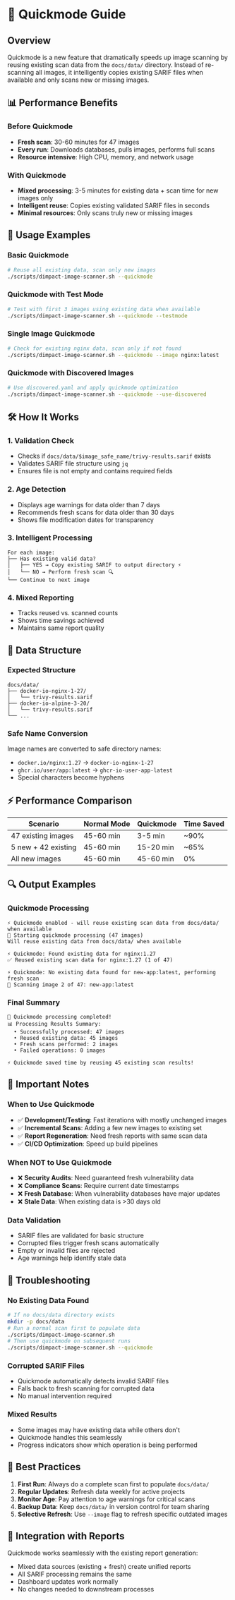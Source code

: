 # 🚀 Quickmode Guide

## Overview
Quickmode is a new feature that dramatically speeds up image scanning by reusing existing scan data from the `docs/data/` directory. Instead of re-scanning all images, it intelligently copies existing SARIF files when available and only scans new or missing images.

## 📊 Performance Benefits

### Before Quickmode
- **Fresh scan**: 30-60 minutes for 47 images
- **Every run**: Downloads databases, pulls images, performs full scans
- **Resource intensive**: High CPU, memory, and network usage

### With Quickmode
- **Mixed processing**: 3-5 minutes for existing data + scan time for new images only
- **Intelligent reuse**: Copies existing validated SARIF files in seconds
- **Minimal resources**: Only scans truly new or missing images

## 🔧 Usage Examples

### Basic Quickmode
```bash
# Reuse all existing data, scan only new images
./scripts/dimpact-image-scanner.sh --quickmode
```

### Quickmode with Test Mode
```bash
# Test with first 3 images using existing data when available
./scripts/dimpact-image-scanner.sh --quickmode --testmode
```

### Single Image Quickmode
```bash
# Check for existing nginx data, scan only if not found
./scripts/dimpact-image-scanner.sh --quickmode --image nginx:latest
```

### Quickmode with Discovered Images
```bash
# Use discovered.yaml and apply quickmode optimization
./scripts/dimpact-image-scanner.sh --quickmode --use-discovered
```

## 🛠️ How It Works

### 1. **Validation Check**
- Checks if `docs/data/$image_safe_name/trivy-results.sarif` exists
- Validates SARIF file structure using `jq`
- Ensures file is not empty and contains required fields

### 2. **Age Detection**
- Displays age warnings for data older than 7 days
- Recommends fresh scans for data older than 30 days
- Shows file modification dates for transparency

### 3. **Intelligent Processing**
```
For each image:
├── Has existing valid data? 
│   ├── YES → Copy existing SARIF to output directory ⚡
│   └── NO → Perform fresh scan 🔍
└── Continue to next image
```

### 4. **Mixed Reporting**
- Tracks reused vs. scanned counts
- Shows time savings achieved
- Maintains same report quality

## 📁 Data Structure

### Expected Structure
```
docs/data/
├── docker-io-nginx-1-27/
│   └── trivy-results.sarif
├── docker-io-alpine-3-20/
│   └── trivy-results.sarif
└── ...
```

### Safe Name Conversion
Image names are converted to safe directory names:
- `docker.io/nginx:1.27` → `docker-io-nginx-1-27`
- `ghcr.io/user/app:latest` → `ghcr-io-user-app-latest`
- Special characters become hyphens

## ⚡ Performance Comparison

| Scenario | Normal Mode | Quickmode | Time Saved |
|----------|-------------|-----------|------------|
| 47 existing images | 45-60 min | 3-5 min | ~90% |
| 5 new + 42 existing | 45-60 min | 15-20 min | ~65% |
| All new images | 45-60 min | 45-60 min | 0% |

## 🔍 Output Examples

### Quickmode Processing
```
⚡ Quickmode enabled - will reuse existing scan data from docs/data/ when available
🚀 Starting quickmode processing (47 images)
Will reuse existing data from docs/data/ when available

⚡ Quickmode: Found existing data for nginx:1.27
✅ Reused existing scan data for nginx:1.27 (1 of 47)

⚡ Quickmode: No existing data found for new-app:latest, performing fresh scan
🚀 Scanning image 2 of 47: new-app:latest
```

### Final Summary
```
🎉 Quickmode processing completed!
📊 Processing Results Summary:
  • Successfully processed: 47 images
  • Reused existing data: 45 images
  • Fresh scans performed: 2 images
  • Failed operations: 0 images

⚡ Quickmode saved time by reusing 45 existing scan results!
```

## 🚨 Important Notes

### When to Use Quickmode
- ✅ **Development/Testing**: Fast iterations with mostly unchanged images
- ✅ **Incremental Scans**: Adding a few new images to existing set
- ✅ **Report Regeneration**: Need fresh reports with same scan data
- ✅ **CI/CD Optimization**: Speed up build pipelines

### When NOT to Use Quickmode
- ❌ **Security Audits**: Need guaranteed fresh vulnerability data
- ❌ **Compliance Scans**: Require current date timestamps
- ❌ **Fresh Database**: When vulnerability databases have major updates
- ❌ **Stale Data**: When existing data is >30 days old

### Data Validation
- SARIF files are validated for basic structure
- Corrupted files trigger fresh scans automatically
- Empty or invalid files are rejected
- Age warnings help identify stale data

## 🔧 Troubleshooting

### No Existing Data Found
```bash
# If no docs/data directory exists
mkdir -p docs/data
# Run a normal scan first to populate data
./scripts/dimpact-image-scanner.sh
# Then use quickmode on subsequent runs
./scripts/dimpact-image-scanner.sh --quickmode
```

### Corrupted SARIF Files
- Quickmode automatically detects invalid SARIF files
- Falls back to fresh scanning for corrupted data
- No manual intervention required

### Mixed Results
- Some images may have existing data while others don't
- Quickmode handles this seamlessly
- Progress indicators show which operation is being performed

## 🎯 Best Practices

1. **First Run**: Always do a complete scan first to populate `docs/data/`
2. **Regular Updates**: Refresh data weekly for active projects
3. **Monitor Age**: Pay attention to age warnings for critical scans
4. **Backup Data**: Keep `docs/data/` in version control for team sharing
5. **Selective Refresh**: Use `--image` flag to refresh specific outdated images

## 🔗 Integration with Reports

Quickmode works seamlessly with the existing report generation:
- Mixed data sources (existing + fresh) create unified reports
- All SARIF processing remains the same
- Dashboard updates work normally
- No changes needed to downstream processes 

